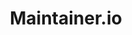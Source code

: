 ---
blog: https://medium.com/p/f9717e4990ad
git: https://github.com/mntnr
logohandle: maintainerio
sort: maintainerio
title: Maintainer.io
twitter: https://x.com/mntnr_io
website: https://maintainer.io/
---